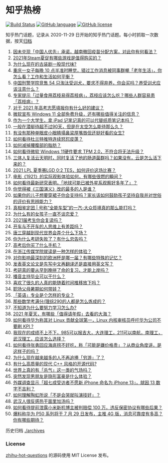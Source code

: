 # 知乎热榜
[![Build Status](https://github.com/ToWeLong/zhihu-hot-questions/workflows/CI/badge.svg)](https://github.com/ToWeLong/zhihu-hot-questions/actions)
[![GitHub language](https://img.shields.io/badge/language-golang-orange.svg)](https://golang.org/)
[![GitHub license](https://img.shields.io/github/license/ToWeLong/zhihu-hot-questions)](https://github.com/ToWeLong/zhihu-hot-questions/blob/main/LICENSE)

知乎热门话题，记录从 2020-11-29 日开始的知乎热门话题。每小时抓取一次数据，按天[归档](./archives)

<!-- BEGIN -->

1. [因未兑现「中国人优先」承诺，越南撤回疫苗分配方案，对此你有何看法？](https://www.zhihu.com/question/467422127)
1. [2021年Steam夏促有哪些游戏是值得购买的？](https://www.zhihu.com/question/448735697)
1. [为什么现在的古装剧一股现代味?](https://www.zhihu.com/question/459603184)
1. [重庆一女子每晚 10 点半准时睡觉，错过工作消息被同事群嘲「老年生活」，你怎么看？工作和生活如何平衡？](https://www.zhihu.com/question/467374229)
1. [中国刑警学院竞售 54 只淘汰受训犬，要求不得弃养，你会买吗？养受训犬应该注意什么？](https://www.zhihu.com/question/467076616)
1. [专家提示「过量食用荔枝易得荔枝病」，荔枝应该怎么吃？哪些人群容易患「荔枝病」？](https://www.zhihu.com/question/466303304)
1. [对于 2021 年高考志愿填报你有什么好的建议？](https://www.zhihu.com/question/456117303)
1. [微软宣布 Windows 11 全部免费升级，还有哪些值得关注的信息？](https://www.zhihu.com/question/467249610)
1. [作为一个大学生，拿 iPad 记笔记真的可以代替纸质笔记本吗？](https://www.zhihu.com/question/304770209)
1. [一般在潜艇待超不过90天，但是在太空怎么能待那么久？](https://www.zhihu.com/question/465762854)
1. [有没有那种单眼皮小眼睛塌鼻梁厚嘴唇但还挺好看的女生?](https://www.zhihu.com/question/312374216)
1. [如何看待杜兰特推特连续怒怼皮蓬？](https://www.zhihu.com/question/467372857)
1. [如何减掉腰腹部的脂肪？](https://www.zhihu.com/question/33277243)
1. [如何看待微软 Windows 11硬件要求 TPM 2.0，不符合将无法升级？](https://www.zhihu.com/question/467282354)
1. [三体人复活云天明时，同时复活了他的肠道菌群吗？如果没有，云是怎么活下来的？](https://www.zhihu.com/question/466947516)
1. [2021 LPL 夏季赛LGD 0:2 TES，如何评价这场比赛？](https://www.zhihu.com/question/467529963)
1. [电影《1921》的实际观影体验如何，有哪些很燃的瞬间？](https://www.zhihu.com/question/467463563)
1. [如何看待最新研究表明，「地球可能已被外星系观察好多年了」？](https://www.zhihu.com/question/467357820)
1. [你觉得被《三国演义》改的最多的人是谁？](https://www.zhihu.com/question/466155526)
1. [如果你的儿子想要穿裙子你会支持吗？家长该如何鼓励孩子坚持自我并对世俗的评价有思辨能力？](https://www.zhihu.com/question/467775786)
1. [真相鉴定团 | 号称“全能车型”的一汽-大众揽境真的那么能打吗？](https://www.zhihu.com/question/467118683)
1. [为什么有的女孩子一直不谈恋爱？](https://www.zhihu.com/question/462067413)
1. [2021届考生你会复读吗？](https://www.zhihu.com/question/464480343)
1. [开车与不开车的人思维上有差距吗？](https://www.zhihu.com/question/466319507)
1. [唐三穿越到现代世界会弄个什么下场？](https://www.zhihu.com/question/466294022)
1. [你为什么考研失败了？有什么忠告吗？](https://www.zhihu.com/question/307092443)
1. [高考后你买了什么手机？](https://www.zhihu.com/question/462807540)
1. [在浙江传媒学院就读是一种怎样的体验？](https://www.zhihu.com/question/27007975)
1. [对你影响最深刻的欧洲杯是哪一届？有哪些特殊的记忆？](https://www.zhihu.com/question/464485953)
1. [发表英文论文是先写中文再翻译还是直接用英文写？](https://www.zhihu.com/question/26203641)
1. [考研真的要从早到晚拼了命的复习，才能上岸吗？](https://www.zhihu.com/question/446451887)
1. [播音主持毕业可以干什么？](https://www.zhihu.com/question/392785199)
1. [喜欢了很久的人真的能随着时间推移放下吗？](https://www.zhihu.com/question/462842837)
1. [职场父母暑期如何带娃？](https://www.zhihu.com/question/467106717)
1. [「英语」专业是个怎样的专业？](https://www.zhihu.com/question/324788213)
1. [那些数学考满分/理综290的人都是怎么炼成的？](https://www.zhihu.com/question/384994303)
1. [不知道为什么要努力学习怎么办?](https://www.zhihu.com/question/465768780)
1. [2021 年夏天，有哪些「值得请年假」去看的大海？](https://www.zhihu.com/question/467067553)
1. [如何看待华为称其对 Linux 贡献全球第一，Linux 内核审核员呼吁华为公司不要刷 KPI ?](https://www.zhihu.com/question/466395247)
1. [我现在的成绩不上不下，985可以报吉大，大连理工，211可以南航，南理工，武汉理工，应该怎么选择？](https://www.zhihu.com/question/408865252)
1. [如何看待张勇回应海底捞不好吃，称「可能是嫌价格贵」？从商业角度讲，是这样子的吗？](https://www.zhihu.com/question/467212754)
1. [为什么现在越来越多的人不再追捧「穷游」了？](https://www.zhihu.com/question/464479994)
1. [有什么高质量的现代 C++ 风格的开源代码?](https://www.zhihu.com/question/23153437)
1. [世界上真的有「杀气」这一类的气场吗？](https://www.zhihu.com/question/30889739)
1. [突然发现男朋友是隐形富豪是什么体验？](https://www.zhihu.com/question/271344191)
1. [外媒调查显示「超七成受访者不愿新 iPhone 命名为 iPhone 13」，就因 13 数字不吉利？](https://www.zhihu.com/question/466783287)
1. [如何理解陶虹所说「不是会哭就叫演技好」？](https://www.zhihu.com/question/466270106)
1. [武汉人很反感热干面里加汤吗？](https://www.zhihu.com/question/327570954)
1. [如何看待提前泄露小米新机博主被判赔偿 100 万，违反保密协议有哪些后果？](https://www.zhihu.com/question/467194586)
1. [爆料称华为 P50 系列将于 7 月 29 日发布，主推 4G 版，消息可靠度有多高？你有哪些期待？](https://www.zhihu.com/question/466619748)

<!-- END -->

历史归档 [./archives](./archives)


### License
[zhihu-hot-questions](https://github.com/towelong/zhihu-hot-questions) 的源码使用 MIT License 发布。
